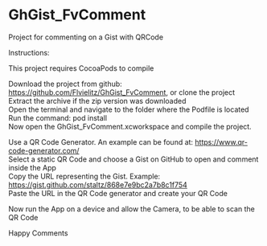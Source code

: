 # GhGist_FvComment

Project for commenting on a Gist with QRCode

Instructions: 

This project requires CocoaPods to compile

Download the project from github: https://github.com/Flvielitz/GhGist_FvComment, or clone the project<br/>
Extract the archive if the zip version was downloaded<br/>
Open the terminal and navigate to the folder where the Podfile is located<br/>
Run the command: pod install<br/>
Now open the GhGist_FvComment.xcworkspace and compile the project.<br/>

Use a QR Code Generator. An example can be found at: https://www.qr-code-generator.com/ <br/>
Select a static QR Code and choose a Gist on GitHub to open and comment inside the App  <br/>
Copy the URL representing the Gist. Example: https://gist.github.com/staltz/868e7e9bc2a7b8c1f754 <br/>
Paste the URL in the QR Code generator and create your QR Code

Now run the App on a device and allow the Camera, to be able to scan the QR Code

Happy Comments
